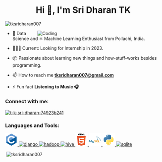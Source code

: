 <h1 align="center">Hi 👋, I'm Sri Dharan TK</h1>
<p align="left"> <img src="https://komarev.com/ghpvc/?username=tksridharan007&label=Profile%20views&color=0e75b6&style=flat" alt="tksridharan007" /> </p>
<img align="right" alt="Coding" width="400" src="https://www.edureka.co/blog/wp-content/uploads/2018/08/Insurance-Leadspace-Aniamted.gif">


- 🚀 Data Science and ⚛ Machine Learning Enthusiast from Pollachi, India.

- 🙍🏽‍♂️ Current: Looking for Internship in 2023.

- 📦 Passionate about learning new things and how-stuff-works besides programming.

- 📫 How to reach me **tksridharan007@gmail.com**

- ⚡ Fun fact **Listening to Music 🎧**

<h3 align="left">Connect with me:</h3>
<p align="left">
<a href="https://linkedin.com/in/t-k-sri-dharan-74923b241" target="blank"><img align="center" src="https://raw.githubusercontent.com/rahuldkjain/github-profile-readme-generator/master/src/images/icons/Social/linked-in-alt.svg" alt="t-k-sri-dharan-74923b241" height="30" width="40" /></a>
</p>

<h3 align="left">Languages and Tools:</h3>
<p align="left"> <a href="https://isocpp.org/" target="_blank" rel="noreferrer"> <img src="https://raw.githubusercontent.com/devicons/devicon/master/icons/c/c-original.svg" alt="c" width="40" height="40"/> </a> <a href="https://www.djangoproject.com/" target="_blank" rel="noreferrer"> <img src="https://cdn.worldvectorlogo.com/logos/django.svg" alt="django" width="40" height="40"/> </a> <a href="https://hadoop.apache.org/" target="_blank" rel="noreferrer"> <img src="https://www.vectorlogo.zone/logos/apache_hadoop/apache_hadoop-icon.svg" alt="hadoop" width="40" height="40"/> </a> <a href="https://hive.apache.org/" target="_blank" rel="noreferrer"> <img src="https://www.vectorlogo.zone/logos/apache_hive/apache_hive-icon.svg" alt="hive" width="40" height="40"/> </a> <a href="https://www.w3.org/html/" target="_blank" rel="noreferrer"> <img src="https://raw.githubusercontent.com/devicons/devicon/master/icons/html5/html5-original-wordmark.svg" alt="html5" width="40" height="40"/> </a> <a href="https://www.mysql.com/" target="_blank" rel="noreferrer"> <img src="https://raw.githubusercontent.com/devicons/devicon/master/icons/mysql/mysql-original-wordmark.svg" alt="mysql" width="40" height="40"/> </a> <a href="https://www.python.org" target="_blank" rel="noreferrer"> <img src="https://raw.githubusercontent.com/devicons/devicon/master/icons/python/python-original.svg" alt="python" width="40" height="40"/> </a> <a href="https://www.sqlite.org/" target="_blank" rel="noreferrer"> <img src="https://www.vectorlogo.zone/logos/sqlite/sqlite-icon.svg" alt="sqlite" width="40" height="40"/> </a> </p>

<p>&nbsp;<img align="center" src="https://github-readme-stats.vercel.app/api?username=tksridharan007&show_icons=true&locale=en" alt="tksridharan007" /></p>
